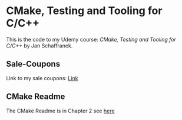 # CMake, Testing and Tooling for C/C++

This is the code to my Udemy course:
*CMake, Testing and Tooling for C/C++* by Jan Schaffranek.

## Sale-Coupons

Link to my sale coupons: [Link](https://github.com/franneck94/YoutubeVideos/blob/master/EnglishCourses.md)

## CMake Readme

The CMake Readme is in Chapter 2 see [here](./2_CMake/README.md)
